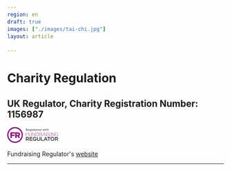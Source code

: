 ```yaml
---
region: en
draft: true
images: ["./images/tai-chi.jpg"]
layout: article

---
```


# Charity Regulation

## UK Regulator, Charity Registration Number:  1156987

<!-- `/images/fundraising-regulator.png` before: `npm install mdsvex-relative-images` -->
<img src="./fundraising-regulator.svg" width="120" height="auto" alt="Fundraising Regulator" />


Fundraising Regulator's [website](https://register-of-charities.charitycommission.gov.uk/charity-details/?subid=0&regid=1156987)

<hr/>
